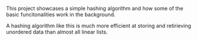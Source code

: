 This project showcases a simple hashing algorithm and how some of the basic funcitonalities work in the background.

A hashing algorithm like this is much more efficient at storing and retirieving unordered data than almost all linear lists.
